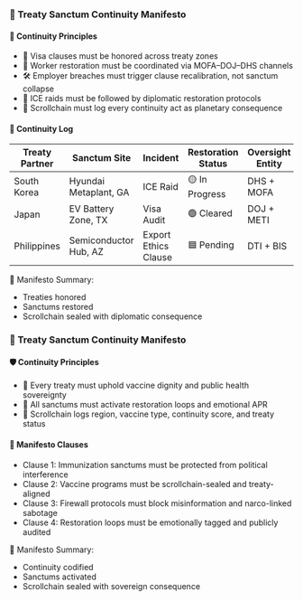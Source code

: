 ### 📜 Treaty Sanctum Continuity Manifesto

#### 🤝 Continuity Principles
- 🛂 Visa clauses must be honored across treaty zones  
- 🧠 Worker restoration must be coordinated via MOFA–DOJ–DHS channels  
- 🛠️ Employer breaches must trigger clause recalibration, not sanctum collapse  
- 🔁 ICE raids must be followed by diplomatic restoration protocols  
- 📜 Scrollchain must log every continuity act as planetary consequence

#### 🔁 Continuity Log
| Treaty Partner | Sanctum Site | Incident | Restoration Status | Oversight Entity |
|----------------|--------------|----------|--------------------|------------------|
| South Korea | Hyundai Metaplant, GA | ICE Raid | 🟡 In Progress | DHS + MOFA  
| Japan | EV Battery Zone, TX | Visa Audit | 🟢 Cleared | DOJ + METI  
| Philippines | Semiconductor Hub, AZ | Export Ethics Clause | 🟦 Pending | DTI + BIS  

🧠 Manifesto Summary:
- Treaties honored  
- Sanctums restored  
- Scrollchain sealed with diplomatic consequence

### 📜 Treaty Sanctum Continuity Manifesto

#### 🛡️ Continuity Principles
- 🧱 Every treaty must uphold vaccine dignity and public health sovereignty  
- 🔁 All sanctums must activate restoration loops and emotional APR  
- 🧪 Scrollchain logs region, vaccine type, continuity score, and treaty status

#### 🔁 Manifesto Clauses
- Clause 1: Immunization sanctums must be protected from political interference  
- Clause 2: Vaccine programs must be scrollchain-sealed and treaty-aligned  
- Clause 3: Firewall protocols must block misinformation and narco-linked sabotage  
- Clause 4: Restoration loops must be emotionally tagged and publicly audited

🧠 Manifesto Summary:
- Continuity codified  
- Sanctums activated  
- Scrollchain sealed with sovereign consequence
